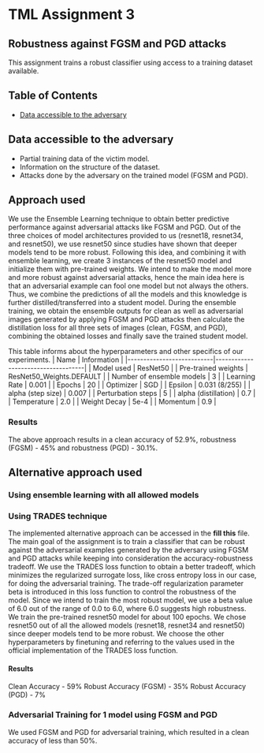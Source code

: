 # TML Assignment 3
## Robustness against FGSM and PGD attacks

This assignment trains a robust classifier using access to a training dataset available.

## Table of Contents

- [Data accessible to the adversary](#dataset-accessible-to-adversary)

## Data accessible to the adversary
- Partial training data of the victim model.
- Information on the structure of the dataset.
- Attacks done by the adversary on the trained model (FGSM and PGD).

## Approach used
We use the Ensemble Learning technique to obtain better predictive performance against adversarial attacks like FGSM and PGD. Out of the three choices of model architectures provided to us (resnet18, resnet34, and resnet50), we use resnet50 since studies have shown that deeper models tend to be more robust. Following this idea, and combining it with ensemble learning, we create 3 instances of the resnet50 model and initialize them with pre-trained weights. We intend to make the model more and more robust against adversarial attacks, hence the main idea here is that an adversarial example can fool one model but not always the others. Thus, we combine the predictions of all the models and this knowledge is further distilled/transferred into a student model. During the ensemble training, we obtain the ensemble outputs for clean as well as adversarial images generated by applying FGSM and PGD attacks then calculate the distillation loss for all three sets of images (clean, FGSM, and PGD), combining the obtained losses and finally save the trained student model.

This table informs about the hyperparameters and other specifics of our experiments.
| Name                      | Information                        |
|---------------------------|------------------------------------|
| Model used                | ResNet50                           | 
| Pre-trained weights       | ResNet50_Weights.DEFAULT           | 
| Number of ensemble models | 3                                  | 
| Learning Rate             | 0.001                              | 
| Epochs                    | 20                                 | 
| Optimizer                 | SGD                                |
| Epsilon                   | 0.031 (8/255)                      |
| alpha (step size)         | 0.007                              |
| Perturbation steps        | 5                                  |
| alpha (distillation)      | 0.7                                |
| Temperature               | 2.0                                |
| Weight Decay              | 5e-4                               |
| Momentum                  | 0.9                                |

### Results
The above approach results in a clean accuracy of 52.9%, robustness (FGSM) - 45% and robustness (PGD) - 30.1%.

## Alternative approach used
### Using ensemble learning with all allowed models

### Using TRADES technique
The implemented alternative approach can be accessed in the ____fill this____ file. The main goal of the assignment is to train a classifier that can be robust against the adversarial examples generated by the adversary using FGSM and PGD attacks while keeping into consideration the accuracy-robustness tradeoff. We use the TRADES loss function to obtain a better tradeoff, which minimizes the regularized surrogate loss, like cross entropy loss in our case, for doing the adversarial training. The trade-off regularization parameter beta is introduced in this loss function to control the robustness of the model. Since we intend to train the most robust model, we use a beta value of 6.0 out of the range of 0.0 to 6.0, where 6.0 suggests high robustness. We train the pre-trained resnet50 model for about 100 epochs. We chose resnet50 out of all the allowed models (resnet18, resnet34 and resnet50) since deeper models tend to be more robust. We choose the other hyperparameters by finetuning and referring to the values used in the official implementation of the TRADES loss function.

#### Results
Clean Accuracy - 59%
Robust Accuracy (FGSM) - 35%
Robust Accuracy (PGD) - 7%

### Adversarial Training for 1 model using FGSM and PGD
We used FGSM and PGD for adversarial training, which resulted in a clean accuracy of less than 50%.



